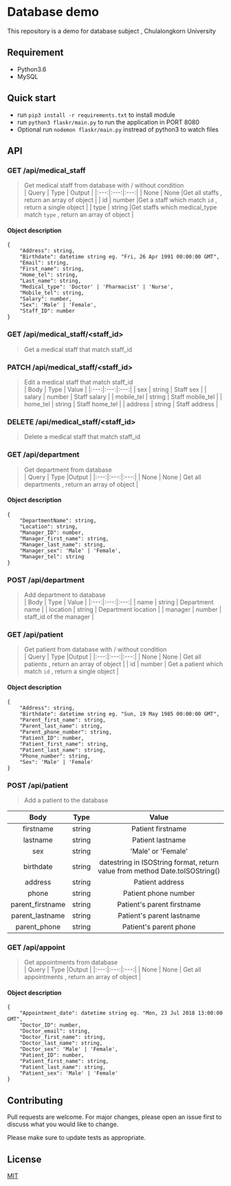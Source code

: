 # Database demo

This repository is a demo for database subject , Chulalongkorn University

## Requirement
* Python3.6
* MySQL

## Quick start
* run `pip3 install -r requirements.txt` to install module
* run `python3 flaskr/main.py` to run the application in PORT 8080
* Optional run `nodemon flaskr/main.py` instread of python3 to watch files

## API
### GET /api/medical_staff
> Get medical staff from database with / without condition  
| Query | Type | Output |
|:---:|:---:|:---:|
| None | None |Get all staffs , return an array of object |
| id | number |Get a staff which match `id` , return a single object |
| type | string |Get staffs which medical_type match `type` , return an array of object |
#### Object description
```
{
    "Address": string,
    "Birthdate": datetime string eg. "Fri, 26 Apr 1991 00:00:00 GMT",
    "Email": string,
    "First_name": string,
    "Home_tel": string,
    "Last_name": string,
    "Medical_type": 'Doctor' | 'Pharmacist' | 'Nurse',
    "Mobile_tel": string,
    "Salary": number,
    "Sex": 'Male' | 'Female',
    "Staff_ID": number
}
```
### GET /api/medical_staff/<staff_id>
> Get a medical staff that match staff_id  

### PATCH /api/medical_staff/<staff_id>
> Edit a medical staff that match staff_id  
| Body | Type | Value |
|:---:|:---:|:---:|
| sex | string | Staff sex |
| salary | number | Staff salary |
| mobile_tel | string | Staff mobile_tel |
| home_tel | string | Staff home_tel |
| address | string | Staff address |

### DELETE /api/medical_staff/<staff_id>
> Delete a medical staff that match staff_id  

### GET /api/department
> Get department from database  
| Query | Type |Output |
|:---:|:---:|:---:|
| None | None | Get all departments , return an array of object |
#### Object description
```
{
    "DepartmentName": string,
    "Location": string,
    "Manager_ID": number,
    "Manager_first_name": string,
    "Manager_last_name": string,
    "Manager_sex": 'Male' | 'Female',
    "Manager_tel": string
}
```

### POST /api/department
> Add department to database  
| Body | Type | Value |
|:---:|:---:|:---:|
| name | string | Department name |
| location | string | Department location |
| manager | number | staff_id of the manager |

### GET /api/patient
> Get patient from database with / without condition  
| Query | Type |Output |
|:---:|:---:|:---:|
| None | None | Get all patients , return an array of object |
| id | number | Get a patient which match `id` , return a single object |
#### Object description
```
{
    "Address": string,
    "Birthdate": datetime string eg. "Sun, 19 May 1985 00:00:00 GMT",
    "Parent_first_name": string,
    "Parent_last_name": string,
    "Parent_phone_number": string,
    "Patient_ID": number,
    "Patient_first_name": string,
    "Patient_last_name": string,
    "Phone_number": string,
    "Sex": 'Male' | 'Female'
}
```

### POST /api/patient

> Add a patient to the database   

| Body | Type | Value |
|:---:|:---:|:---:|
| firstname | string | Patient firstname |
| lastname | string | Patient lastname |
| sex | string | 'Male' or 'Female' |
| birthdate | string | datestring in ISOString format, return value from method Date.toISOString() |
| address | string | Patient address |
| phone | string | Patient phone number |
| parent_firstname | string | Patient's parent firstname |
| parent_lastname | string | Patient's parent lastname |
| parent_phone | string | Patient's parent phone |

### GET /api/appoint
> Get appointments from database  
| Query | Type |Output |
|:---:|:---:|:---:|
| None | None | Get all appointments , return an array of object |
#### Object description
```
{
    "Appointment_date": datetime string eg. "Mon, 23 Jul 2018 13:00:00 GMT",
    "Doctor_ID": number,
    "Doctor_email": string,
    "Doctor_first_name": string,
    "Doctor_last_name": string,
    "Doctor_sex": 'Male' | 'Female',
    "Patient_ID": number,
    "Patient_first_name": string,
    "Patient_last_name": string,
    "Patient_sex": 'Male' | 'Female'
}
```

## Contributing
Pull requests are welcome. For major changes, please open an issue first to discuss what you would like to change.

Please make sure to update tests as appropriate.

## License
[MIT](https://choosealicense.com/licenses/mit/)
